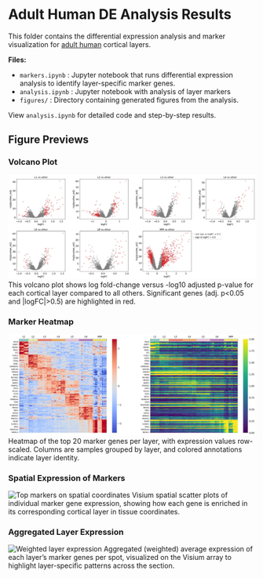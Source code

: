 # Adult Human DE Analysis Results

This folder contains the differential expression analysis and marker visualization for [adult human](https://github.com/LieberInstitute/spatialLIBD) cortical layers.

**Files:**
- `markers.ipynb`  : Jupyter notebook that runs differential expression analysis to identify layer-specific marker genes.
- `analysis.ipynb`  : Jupyter notebook with analysis of layer markers
- `figures/`  : Directory containing generated figures from the analysis. 

View `analysis.ipynb` for detailed code and step-by-step results.  

## Figure Previews

### Volcano Plot

![Layer volcano plots](figures/volcano.jpg)
This volcano plot shows log fold-change versus -log10 adjusted p-value for each cortical layer compared to all others. Significant genes (adj. p<0.05 and |logFC|>0.5) are highlighted in red.

### Marker Heatmap

![Top markers heatmap](figures/top_genes_heatmap_annot.jpg)
Heatmap of the top 20 marker genes per layer, with expression values row-scaled. Columns are samples grouped by layer, and colored annotations indicate layer identity.

### Spatial Expression of Markers

![Top markers on spatial coordinates](figures/topgenes_spatial.jpg)
Visium spatial scatter plots of individual marker gene expression, showing how each gene is enriched in its corresponding cortical layer in tissue coordinates.

### Aggregated Layer Expression

![Weighted layer expression](figures/scaled_layers.jpg)
Aggregated (weighted) average expression of each layer’s marker genes per spot, visualized on the Visium array to highlight layer-specific patterns across the section.